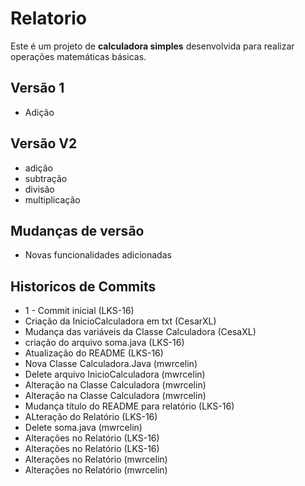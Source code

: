 # Relatorio

Este é um projeto de **calculadora simples** desenvolvida para realizar operações matemáticas básicas.

## Versão 1
- Adição  

## Versão V2
- adição
- subtração
- divisão
- multiplicação

## Mudanças de versão 
- Novas funcionalidades adicionadas

## Historicos de Commits

- 1 - Commit inicial (LKS-16)
- Criação da InicioCalculadora em txt (CesarXL)
- Mudança das variáveis da Classe Calculadora (CesaXL)
- criação do arquivo soma.java (LKS-16)
- Atualização do README (LKS-16)
- Nova Classe Calculadora.Java (mwrcelin)
- Delete arquivo InicioCalculadora (mwrcelin)
- Alteração na Classe Calculadora (mwrcelin)
- Alteração na Classe Calculadora (mwrcelin)
- Mudança título do README para relatório (LKS-16)
- ALteração do Relatório (LKS-16)
- Delete soma.java (mwrcelin)
- Alterações no Relatório (LKS-16)
- Alterações no Relatório (LKS-16)
- Alterações no Relatório (mwrcelin)
- Alterações no Relatório (mwrcelin)